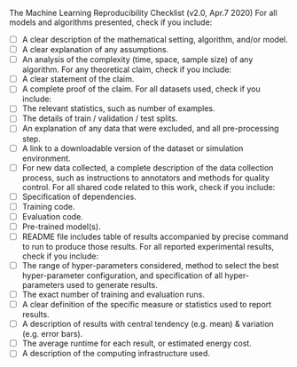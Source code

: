 The Machine Learning Reproducibility Checklist (v2.0, Apr.7 2020)
For all models and algorithms presented, check if you include: 
- [ ] A clear description of the mathematical setting, algorithm, and/or model. 
- [ ] A clear explanation of any assumptions. 
- [ ] An analysis of the complexity (time, space, sample size) of any algorithm. 
For any theoretical claim, check if you include: 
- [ ] A clear statement of the claim. 
- [ ] A complete proof of the claim. 
For all datasets used, check if you include: 
- [ ] The relevant statistics, such as number of examples. 
- [ ] The details of train / validation / test splits. 
- [ ] An explanation of any data that were excluded, and all pre-processing step. 
- [ ] A link to a downloadable version of the dataset or simulation environment. 
- [ ] For new data collected, a complete description of the data collection process, such as instructions to annotators and methods for quality control. 
For all shared code related to this work, check if you include: 
- [ ] Specification of dependencies. 
- [ ] Training code. 
- [ ] Evaluation code. 
- [ ] Pre-trained model(s). 
- [ ] README file includes table of results accompanied by precise command to run to produce those results. 
For all reported experimental results, check if you include: 
- [ ] The range of hyper-parameters considered, method to select the best hyper-parameter configuration, and specification of all hyper-parameters used to generate results. 
- [ ] The exact number of training and evaluation runs. 
- [ ] A clear definition of the specific measure or statistics used to report results. 
- [ ] A description of results with central tendency (e.g. mean) & variation (e.g. error bars). 
- [ ] The average runtime for each result, or estimated energy cost. 
- [ ] A description of the computing infrastructure used.
